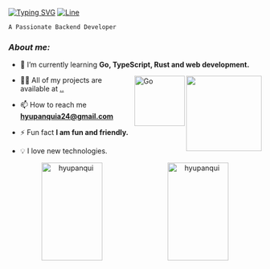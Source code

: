 [![Typing SVG](https://readme-typing-svg.demolab.com?font=JetBrains+Mono&size=23&pause=1000&center=true&multiline=true&width=700&height=75&lines=+I'm+Humberto+Yupanqui+Apaza;Software+Engineering+student+with+AI+in+Peru)](#!)
[![Line](https://user-images.githubusercontent.com/73097560/115834477-dbab4500-a447-11eb-908a-139a6edaec5c.gif)](!#)

 ```
A Passionate Backend Developer 
 ```
### **_About me:_**

- 🌱 I’m currently learning **Go, TypeScript, Rust and web development.**

<img align="right" src="https://media.giphy.com/media/M9gbBd9nbDrOTu1Mqx/giphy.gif?height=75" width="150"/><img align="right" alt="Go" width="100" src="https://user-images.githubusercontent.com/109688585/196823061-248249bd-f931-45b7-adb8-1bb0a6d488a1.gif">

- 👨‍💻 All of my projects are available at [..](www.comdlls.com)

- 📫 How to reach me **hyupanquia24@gmail.com**

- ⚡ Fun fact **I am fun and friendly.**

- 💡 I love new technologies.

<!-- ![hyupanqui](https://github-readme-stats.vercel.app/api/top-langs?username=hyupanqui&show_icons=true&locale=en&layout=compact&hide_border=true&title_color=00bfbf&text_color=00bfbf&bg_color=0d1117&width=49%)![hyupanqui](https://github-readme-stats.vercel.app/api?username=hyupanqui&show_icons=true&locale=en&&count_private=true&hide_border=true&title_color=00bfbf&icon_color=00bfbf&text_color=c9d1d9&bg_color=0d1117&width=4%) -->

<div align="center">

<img width="49%" height="195px"  src="https://github-readme-stats.vercel.app/api?username=hyupanqui&show_icons=true&locale=en&&count_private=true&hide_border=true&title_color=00bfbf&icon_color=00bfbf&text_color=c9d1d9&bg_color=0d1117" alt="hyupanqui" />
<img width="49%" height="195px"  src="https://github-readme-stats.vercel.app/api/top-langs?username=hyupanqui&show_icons=true&locale=en&layout=compact&hide_border=true&title_color=00bfbf&text_color=00bfbf&bg_color=0d1117" alt="hyupanqui" />
</div>